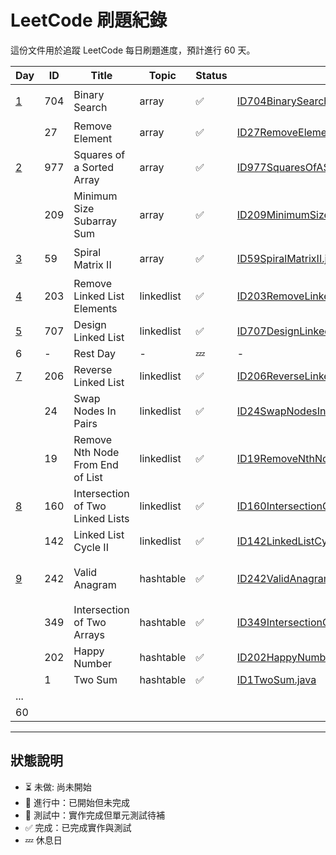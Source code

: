 # LeetCode 刷題紀錄

這份文件用於追蹤 LeetCode 每日刷題進度，預計進行 60 天。

| Day                                   | ID  | Title                            | Topic      | Status | Solution Link                                                                                                                                    | LeetCode                                                             | Notes            |
|---------------------------------------|-----|----------------------------------|------------|--------|--------------------------------------------------------------------------------------------------------------------------------------------------|----------------------------------------------------------------------|------------------|
| [1](../doc/daily/day01-2025-04-18.md) | 704 | Binary Search                    | array      | ✅      | [ID704BinarySearch.java](../src/main/java/io/github/monty/leetcode/array/ID704BinarySearch.java)                                                 | [🔗](https://leetcode.com/problems/binary-search/)                   | 含 array 緒論       |
|                                       | 27  | Remove Element                   | array      | ✅      | [ID27RemoveElement.java](../src/main/java/io/github/monty/leetcode/array/ID27RemoveElement.java)                                                 | [🔗](https://leetcode.com/problems/remove-element/)                  |                  |   
| [2](../doc/daily/day02-2025-04-19.md) | 977 | Squares of a Sorted Array        | array      | ✅      | [ID977SquaresOfASortedArray.java](../src/main/java/io/github/monty/leetcode/array/ID977SquaresOfASortedArray.java)[SquaresOfASortedArray.java]() | [🔗](https://leetcode.com/problems/squares-of-a-sorted-array/)       |                  |  
|                                       | 209 | Minimum Size Subarray Sum        | array      | ✅      | [ID209MinimumSizeSubarraySum.java](../src/main/java/io/github/monty/leetcode/array/ID209MinimumSizeSubarraySum.java)                             | [🔗](https://leetcode.com/problems/minimum-size-subarray-sum/)       |                  |
| [3](../doc/daily/day03-2025-04-20.md) | 59  | Spiral Matrix II                 | array      | ✅      | [ID59SpiralMatrixII.java](../src/main/java/io/github/monty/leetcode/array/ID59SpiralMatrixII.java)                                               | [🔗](https://leetcode.com/problems/spiral-matrix-ii/)                | 含 array 總結       |
| [4](../doc/daily/day04-2025-04-21.md) | 203 | Remove Linked List Elements      | linkedlist | ✅      | [ID203RemoveLinkedListElements.java](../src/main/java/io/github/monty/leetcode/linkedlist/ID203RemoveLinkedListElements.java)                    | [🔗](https://leetcode.com/problems/remove-linked-list-elements/)     | 含 linked list 緒論 |
| [5](../doc/daily/day05-2025-04-22.md) | 707 | Design Linked List               | linkedlist | ✅      | [ID707DesignLinkedList.java](../src/main/java/io/github/monty/leetcode/linkedlist/ID707DesignLinkedList.java)                                    | [🔗](https://leetcode.com/problems/design-linked-list)               |                  |
| 6                                     | -   | Rest Day                         | -          | 💤     | -                                                                                                                                                | -                                                                    |                  |
| [7](../doc/daily/day07-2025-04-24.md) | 206 | Reverse Linked List              | linkedlist | ✅      | [ID206ReverseLinkedList.java](../src/main/java/io/github/monty/leetcode/linkedlist/ID206ReverseLinkedList.java)                                  | [🔗](https://leetcode.com/problems/reverse-linked-list)              |                  |
|                                       | 24  | Swap Nodes In Pairs              | linkedlist | ✅      | [ID24SwapNodesInPairs.java](../src/main/java/io/github/monty/leetcode/linkedlist/ID24SwapNodesInPairs.java)                                      | [🔗](https://leetcode.com/problems/swap-nodes-in-pairs)              |                  |
|                                       | 19  | Remove Nth Node From End of List | linkedlist | ✅      | [ID19RemoveNthNodeFromEndOfList.java](../src/main/java/io/github/monty/leetcode/linkedlist/ID19RemoveNthNodeFromEndOfList.java)                  | [🔗](https://leetcode.com/problems/remove-nth-node-from-end-of-list) |                  |
| [8](../doc/daily/day08-2025-04-25.md) | 160 | Intersection of Two Linked Lists | linkedlist | ✅      | [ID160IntersectionOfTwoLinkedLists.java](../src/main/java/io/github/monty/leetcode/linkedlist/ID160IntersectionOfTwoLinkedLists.java)            | [🔗](https://leetcode.com/problems/intersection-of-two-linked-lists) |                  |
|                                       | 142 | Linked List Cycle II             | linkedlist | ✅      | [ID142LinkedListCycleII.java](../src/main/java/io/github/monty/leetcode/linkedlist/ID142LinkedListCycleII.java)                                  | [🔗](https://leetcode.com/problems/linked-list-cycle-ii)             |                  |
| [9](../doc/daily/day09-2025-04-26.md) | 242 | Valid Anagram                    | hashtable  | ✅      | [ID242ValidAnagram.java](../src/main/java/io/github/monty/leetcode/hashtable/ID242ValidAnagram.java)                                             | [🔗](https://leetcode.com/problems/valid-anagram)                    | 含 hashtable 入門   |
|                                       | 349 | Intersection of Two Arrays       | hashtable  | ✅      | [ID349IntersectionOfTwoArrays.java](../src/main/java/io/github/monty/leetcode/hashtable/ID349IntersectionOfTwoArrays.java)                       | [🔗](https://leetcode.com/problems/intersection-of-two-arrays)       |                  |
|                                       | 202 | Happy Number                     | hashtable  | ✅      | [ID202HappyNumber.java](../src/main/java/io/github/monty/leetcode/hashtable/ID202HappyNumber.java)                                               | [🔗](https://leetcode.com/problems/happy-number)                     |                  |
|                                       | 1   | Two Sum                          | hashtable  | ✅      | [ID1TwoSum.java](../src/main/java/io/github/monty/leetcode/hashtable/ID1TwoSum.java)                                                             | [🔗](https://leetcode.com/problems/two-sum)                          |                  |
| ...                                   |     |                                  |            |        |                                                                                                                                                  |                                                                      |                  |   
| 60                                    |     |                                  |            |        |                                                                                                                                                  |                                                                      |                  |

---

## 狀態說明
- ⏳ 未做: 尚未開始
- 🚧 進行中：已開始但未完成
- 🧪 測試中：實作完成但單元測試待補
- ✅ 完成：已完成實作與測試
- 💤 休息日